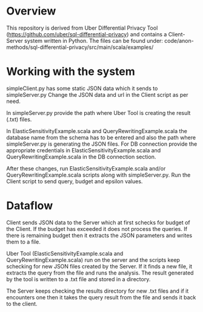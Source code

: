 # Overview

This repository is derived from Uber Differential Privacy Tool (https://github.com/uber/sql-differential-privacy) and contains a Client-Server system written in Python.
The files can be found under: code/anon-methods/sql-differential-privacy/src/main/scala/examples/

# Working with the system

simpleClient.py has some static JSON data which it sends to simpleServer.py
Change the JSON data and url in the Client script as per need.

In simpleServer.py provide the path where Uber Tool is creating the result (.txt) files.

In ElasticSensitivityExample.scala and QueryRewritingExample.scala the database name from the schema has to be entered and also the path where simpleServer.py is generating the JSON files. 
For DB connection provide the appropriate credentials in ElasticSensitivityExample.scala and QueryRewritingExample.scala in the DB connection section.

After these changes, run ElasticSensitivityExample.scala and/or QueryRewritingExample.scala scripts along with simpleServer.py.
Run the Client script to send query, budget and epsilon values. 

# Dataflow

Client sends JSON data to the Server which at first schecks for budget of the Client. If the budget has exceeded it does not process the queries. If there is remaining budget then it extracts the JSON parameters and writes them to a file. 

Uber Tool (ElasticSensitivityExample.scala and QueryRewritingExample.scala) run on the server and the scripts keep schecking for new JSON files created by the Server. If it finds a new file, it extracts the query from the file and runs the analysis. The result generated by the tool is written to a .txt file and stored in a directory. 

The Server keeps checking the results directory for new .txt files and if it encounters one then it takes the query result from the file and sends it back to the client. 





